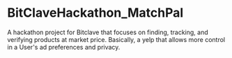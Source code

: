 # BitClaveHackathon_MatchPal
A hackathon project for Bitclave that focuses on finding, tracking, and verifying products at market price. Basically, a yelp that allows more control in a User's ad preferences and privacy. 
